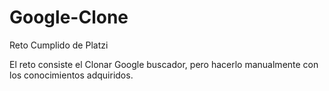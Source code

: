 # Google-Clone
 Reto Cumplido de Platzi

El reto consiste el Clonar Google buscador, pero hacerlo manualmente con los conocimientos adquiridos.